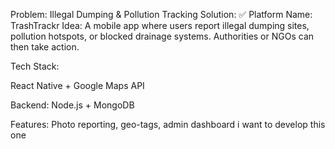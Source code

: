 Problem: Illegal Dumping & Pollution Tracking
Solution:
✅ Platform Name: TrashTrackr
Idea: A mobile app where users report illegal dumping sites, pollution hotspots, or blocked drainage systems. Authorities or NGOs can then take action.

Tech Stack:

React Native + Google Maps API

Backend: Node.js + MongoDB

Features: Photo reporting, geo-tags, admin dashboard i want to develop this one
